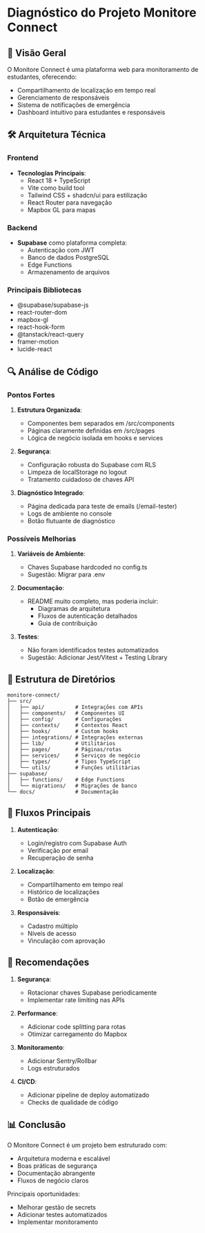 # Diagnóstico do Projeto Monitore Connect

## 📌 Visão Geral
O Monitore Connect é uma plataforma web para monitoramento de estudantes, oferecendo:
- Compartilhamento de localização em tempo real
- Gerenciamento de responsáveis
- Sistema de notificações de emergência
- Dashboard intuitivo para estudantes e responsáveis

## 🛠️ Arquitetura Técnica

### Frontend
- **Tecnologias Principais**:
  - React 18 + TypeScript
  - Vite como build tool
  - Tailwind CSS + shadcn/ui para estilização
  - React Router para navegação
  - Mapbox GL para mapas

### Backend
- **Supabase** como plataforma completa:
  - Autenticação com JWT
  - Banco de dados PostgreSQL
  - Edge Functions
  - Armazenamento de arquivos

### Principais Bibliotecas
- @supabase/supabase-js
- react-router-dom
- mapbox-gl
- react-hook-form
- @tanstack/react-query
- framer-motion
- lucide-react

## 🔍 Análise de Código

### Pontos Fortes
1. **Estrutura Organizada**:
   - Componentes bem separados em /src/components
   - Páginas claramente definidas em /src/pages
   - Lógica de negócio isolada em hooks e services

2. **Segurança**:
   - Configuração robusta do Supabase com RLS
   - Limpeza de localStorage no logout
   - Tratamento cuidadoso de chaves API

3. **Diagnóstico Integrado**:
   - Página dedicada para teste de emails (/email-tester)
   - Logs de ambiente no console
   - Botão flutuante de diagnóstico

### Possíveis Melhorias
1. **Variáveis de Ambiente**:
   - Chaves Supabase hardcoded no config.ts
   - Sugestão: Migrar para .env

2. **Documentação**:
   - README muito completo, mas poderia incluir:
     - Diagramas de arquitetura
     - Fluxos de autenticação detalhados
     - Guia de contribuição

3. **Testes**:
   - Não foram identificados testes automatizados
   - Sugestão: Adicionar Jest/Vitest + Testing Library

## 📂 Estrutura de Diretórios
```
monitore-connect/
├── src/
│   ├── api/          # Integrações com APIs
│   ├── components/   # Componentes UI
│   ├── config/       # Configurações
│   ├── contexts/     # Contextos React
│   ├── hooks/        # Custom hooks
│   ├── integrations/ # Integrações externas
│   ├── lib/          # Utilitários
│   ├── pages/        # Páginas/rotas
│   ├── services/     # Serviços de negócio
│   ├── types/        # Tipos TypeScript
│   └── utils/        # Funções utilitárias
├── supabase/
│   ├── functions/    # Edge Functions
│   └── migrations/   # Migrações de banco
└── docs/             # Documentação
```

## 🔗 Fluxos Principais
1. **Autenticação**:
   - Login/registro com Supabase Auth
   - Verificação por email
   - Recuperação de senha

2. **Localização**:
   - Compartilhamento em tempo real
   - Histórico de localizações
   - Botão de emergência

3. **Responsáveis**:
   - Cadastro múltiplo
   - Níveis de acesso
   - Vinculação com aprovação

## 🚀 Recomendações
1. **Segurança**:
   - Rotacionar chaves Supabase periodicamente
   - Implementar rate limiting nas APIs

2. **Performance**:
   - Adicionar code splitting para rotas
   - Otimizar carregamento do Mapbox

3. **Monitoramento**:
   - Adicionar Sentry/Rollbar
   - Logs estruturados

4. **CI/CD**:
   - Adicionar pipeline de deploy automatizado
   - Checks de qualidade de código

## 📊 Conclusão
O Monitore Connect é um projeto bem estruturado com:
- Arquitetura moderna e escalável
- Boas práticas de segurança
- Documentação abrangente
- Fluxos de negócio claros

Principais oportunidades:
- Melhorar gestão de secrets
- Adicionar testes automatizados
- Implementar monitoramento
